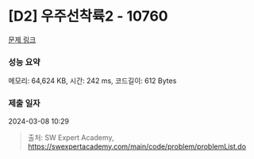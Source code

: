 # [D2] 우주선착륙2 - 10760 

[문제 링크](https://swexpertacademy.com/main/code/problem/problemDetail.do?contestProbId=AXSHJueab1oDFAQT) 

### 성능 요약

메모리: 64,624 KB, 시간: 242 ms, 코드길이: 612 Bytes

### 제출 일자

2024-03-08 10:29



> 출처: SW Expert Academy, https://swexpertacademy.com/main/code/problem/problemList.do